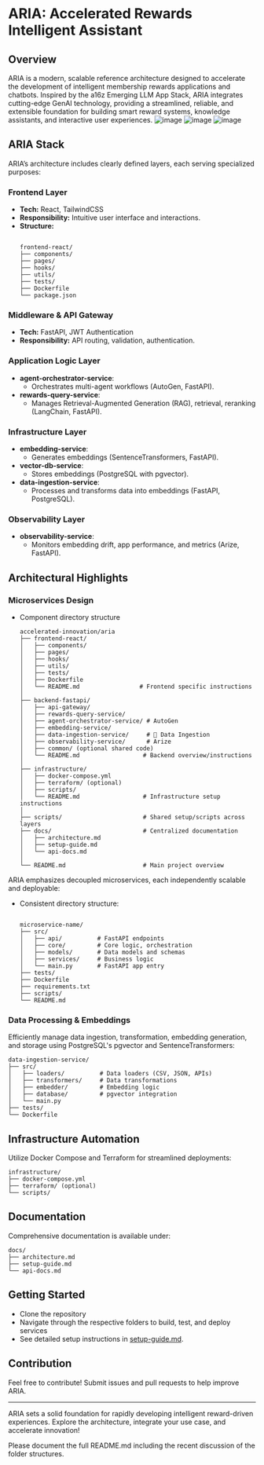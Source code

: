 # ARIA: Accelerated Rewards Intelligent Assistant

## Overview

ARIA is a modern, scalable reference architecture designed to accelerate the development of intelligent membership rewards applications and chatbots. Inspired by the a16z Emerging LLM App Stack, ARIA integrates cutting-edge GenAI technology, providing a streamlined, reliable, and extensible foundation for building smart reward systems, knowledge assistants, and interactive user experiences.
![image](https://github.com/user-attachments/assets/ee1817a4-4d93-4b8e-8443-64d604e125ff)
![image](https://github.com/user-attachments/assets/08a1195b-c539-4bfc-85b5-a648f206f3de)
![image](https://github.com/user-attachments/assets/a297ab85-fbde-4c7a-bf2f-93a8fd93bb45)


## ARIA Stack

ARIA’s architecture includes clearly defined layers, each serving specialized purposes:

### Frontend Layer

- **Tech:** React, TailwindCSS
- **Responsibility:** Intuitive user interface and interactions.
- **Structure:**
  ```
  
  frontend-react/
  ├── components/
  ├── pages/
  ├── hooks/
  ├── utils/
  ├── tests/
  ├── Dockerfile
  └── package.json
  ```

### Middleware & API Gateway

- **Tech:** FastAPI, JWT Authentication
- **Responsibility:** API routing, validation, authentication.

### Application Logic Layer

- **agent-orchestrator-service**:
  - Orchestrates multi-agent workflows (AutoGen, FastAPI).
- **rewards-query-service**:
  - Manages Retrieval-Augmented Generation (RAG), retrieval, reranking (LangChain, FastAPI).

### Infrastructure Layer

- **embedding-service**:
  - Generates embeddings (SentenceTransformers, FastAPI).
- **vector-db-service**:
  - Stores embeddings (PostgreSQL with pgvector).
- **data-ingestion-service**:
  - Processes and transforms data into embeddings (FastAPI, PostgreSQL).

### Observability Layer

- **observability-service**:
  - Monitors embedding drift, app performance, and metrics (Arize, FastAPI).

## Architectural Highlights

### Microservices Design

- Component directory structure
  ```
  accelerated-innovation/aria
  ├── frontend-react/
  │   ├── components/
  │   ├── pages/
  │   ├── hooks/
  │   ├── utils/
  │   ├── tests/
  │   ├── Dockerfile
  │   └── README.md                 # Frontend specific instructions
  │
  ├── backend-fastapi/
  │   ├── api-gateway/
  │   ├── rewards-query-service/
  │   ├── agent-orchestrator-service/ # AutoGen
  │   ├── embedding-service/
  │   ├── data-ingestion-service/     # 🚀 Data Ingestion
  │   ├── observability-service/      # Arize
  │   ├── common/ (optional shared code)
  │   └── README.md                  # Backend overview/instructions
  │
  ├── infrastructure/
  │   ├── docker-compose.yml
  │   ├── terraform/ (optional)
  │   ├── scripts/
  │   └── README.md                  # Infrastructure setup instructions
  │
  ├── scripts/                       # Shared setup/scripts across layers
  ├── docs/                          # Centralized documentation
  │   ├── architecture.md
  │   ├── setup-guide.md
  │   └── api-docs.md
  │
  └── README.md                      # Main project overview
  ```

ARIA emphasizes decoupled microservices, each independently scalable and deployable:

- Consistent directory structure:
  ```

  microservice-name/
  ├── src/
  │   ├── api/          # FastAPI endpoints
  │   ├── core/         # Core logic, orchestration
  │   ├── models/       # Data models and schemas
  │   ├── services/     # Business logic
  │   └── main.py       # FastAPI app entry
  ├── tests/
  ├── Dockerfile
  ├── requirements.txt
  ├── scripts/
  └── README.md
  ```

### Data Processing & Embeddings

Efficiently manage data ingestion, transformation, embedding generation, and storage using PostgreSQL's pgvector and SentenceTransformers:

  ```
  data-ingestion-service/
  ├── src/
  │   ├── loaders/          # Data loaders (CSV, JSON, APIs)
  │   ├── transformers/     # Data transformations
  │   ├── embedder/         # Embedding logic
  │   ├── database/         # pgvector integration
  │   └── main.py
  ├── tests/
  └── Dockerfile
  ```

## Infrastructure Automation

Utilize Docker Compose and Terraform for streamlined deployments:

  ```
  infrastructure/
  ├── docker-compose.yml
  ├── terraform/ (optional)
  └── scripts/
  ```

## Documentation

Comprehensive documentation is available under:

  ```
  docs/
  ├── architecture.md
  ├── setup-guide.md
  └── api-docs.md
  ```

## Getting Started

- Clone the repository
- Navigate through the respective folders to build, test, and deploy services
- See detailed setup instructions in [setup-guide.md](docs/setup-guide.md).

## Contribution

Feel free to contribute! Submit issues and pull requests to help improve ARIA.

---

ARIA sets a solid foundation for rapidly developing intelligent reward-driven experiences. Explore the architecture, integrate your use case, and accelerate innovation!

Please document the full README.md including the recent discussion of the folder structures.

